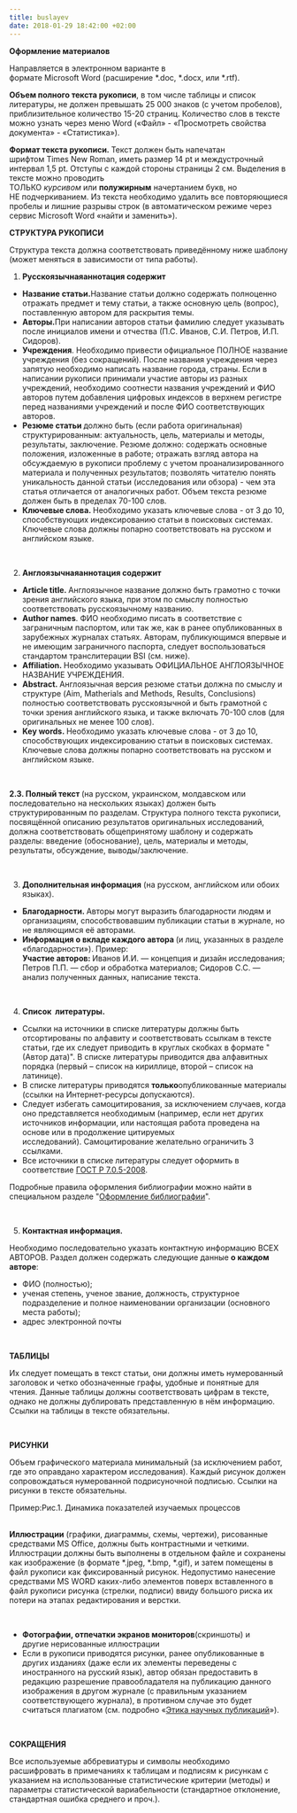 ```yaml
---
title: buslayev
date: 2018-01-29 18:42:00 +02:00
---
```



<p><strong></strong></p>
<p><strong>Оформление материалов</strong></p>
<p>Направляется в электронном варианте в формате&nbsp;Microsoft&nbsp;Word&nbsp;(расширение *.doc, *.docx, или *.rtf).</p>
<p><strong>Объем полного текста рукописи</strong>, в том числе таблицы и список литературы, не должен превышать 25 000 знаков (с учетом пробелов), приблизительное количество 15-20 страниц. Количество слов в тексте можно узнать через меню&nbsp;Word&nbsp;(&laquo;Файл&raquo; - &laquo;Просмотреть свойства документа&raquo; - &laquo;Статистика&raquo;).</p>
<p><strong>Формат текста рукописи.&nbsp;</strong>Текст должен быть напечатан шрифтом&nbsp;Times&nbsp;New&nbsp;Roman, иметь размер 14&nbsp;pt&nbsp;и междустрочный интервал 1,5&nbsp;pt. Отступы с каждой стороны страницы 2&nbsp;см. Выделения в тексте можно проводить ТОЛЬКО&nbsp;<em>курсивом</em>&nbsp;или&nbsp;<strong>полужирным</strong>&nbsp;начертанием букв, но НЕ&nbsp;подчеркиванием. Из текста необходимо удалить все повторяющиеся пробелы и лишние разрывы строк (в автоматическом режиме через сервис&nbsp;Microsoft&nbsp;Word&nbsp;&laquo;найти и заменить&raquo;).</p>
<p><strong>СТРУКТУРА РУКОПИСИ</strong></p>
<p>Структура текста должна соответствовать приведённому ниже шаблону (может меняться в зависимости от типа работы).</p>
<ol>
<li><strong>Русскоязычная</strong><strong>аннотация&nbsp;содержит</strong></li>
</ol>
<ul>
<li><strong>Название статьи.</strong>Название статьи должно содержать полноценно отражать предмет и тему статьи, а также основную цель (вопрос), поставленную автором для раскрытия темы.</li>
<li><strong>Авторы.</strong>При написании авторов статьи фамилию следует указывать после инициалов имени и отчества (П.С. Иванов,&nbsp;С.И. Петров,&nbsp;И.П. Сидоров).</li>
<li><strong>Учреждения</strong>. Необходимо привести официальное ПОЛНОЕ название учреждения (без сокращений). После названия учреждения через запятую необходимо написать название города, страны. Если в написании рукописи принимали участие авторы из разных учреждений, необходимо соотнести названия учреждений и ФИО авторов путем добавления цифровых индексов в верхнем регистре перед названиями учреждений и после ФИО соответствующих авторов.</li>
<li><strong>Резюме статьи&nbsp;</strong>должно быть (если работа оригинальная) структурированным: актуальность, цель, материалы и методы, результаты, заключение. Резюме должно: содержать основные положения, изложенные в работе; отражать взгляд автора на обсуждаемую в рукописи проблему с учетом проанализированного материала и полученных результатов; позволять читателю понять уникальность данной статьи (исследования или обзора) - чем эта статья отличается от аналогичных работ. Объем текста резюме должен быть в пределах 70-100 слов.</li>
<li><strong>Ключевые слова.&nbsp;</strong>Необходимо указать ключевые слова - от 3 до 10, способствующих индексированию статьи в поисковых системах. Ключевые слова должны попарно соответствовать на русском и английском языке.</li>
</ul>
<p>&nbsp;</p>
<ol start="2">
<li><strong>Англоязычная</strong><strong>аннотация&nbsp;содержит</strong></li>
</ol>
<ul>
<li><strong>Article&nbsp;title.&nbsp;</strong>Англоязычное название должно быть грамотно с точки зрения английского языка, при этом по смыслу полностью соответствовать русскоязычному названию.</li>
<li><strong>Author&nbsp;names</strong>. ФИО необходимо писать в соответствие с заграничным паспортом, или так же, как в ранее опубликованных в зарубежных журналах статьях. Авторам, публикующимся впервые и не имеющим заграничного паспорта, следует воспользоваться стандартом транслитерации&nbsp;BSI&nbsp;(см. ниже).</li>
<li><strong>Affiliation.&nbsp;</strong>Необходимо указывать ОФИЦИАЛЬНОЕ АНГЛОЯЗЫЧНОЕ НАЗВАНИЕ УЧРЕЖДЕНИЯ.</li>
<li><strong>Abstract.&nbsp;</strong>Англоязычная версия резюме статьи должна по смыслу и структуре (Aim,&nbsp;Matherials&nbsp;and&nbsp;Methods,&nbsp;Results,&nbsp;Conclusions) полностью соответствовать русскоязычной и быть грамотной с точки зрения английского языка, и также включать 70-100 слов (для оригинальных не менее 100 слов).</li>
<li><strong>Key&nbsp;words.&nbsp;</strong>Необходимо указать ключевые слова - от 3 до 10, способствующих индексированию статьи в поисковых системах. Ключевые слова должны попарно соответствовать на русском и английском языке.</li>
</ul>
<p>&nbsp;</p>
<p><strong>2.3. Полный текст&nbsp;</strong>(на русском, украинском, молдавском или последовательно на нескольких языках) должен быть структурированным по разделам. Структура полного текста рукописи, посвящённой описанию результатов оригинальных исследований, должна соответствовать общепринятому шаблону и содержать разделы: введение (обоснование), цель, материалы и методы, результаты, обсуждение, выводы/заключение.</p>
<p>&nbsp;</p>
<ol start="3">
<li><strong>Дополнительная информация</strong>&nbsp;(на русском, английском или обоих языках).</li>
</ol>
<ul>
<li><strong>Благодарности.&nbsp;</strong>Авторы могут выразить благодарности людям и организациям, способствовавшим публикации статьи в журнале, но не являющимся её авторами.</li>
<li><strong>Информация о вкладе каждого автора&nbsp;</strong>(и лиц, указанных в разделе &laquo;благодарности&raquo;). Пример:<br /> <strong>Участие авторов:&nbsp;</strong>Иванов&nbsp;И.И. &mdash; концепция и дизайн исследования; Петров&nbsp;П.П. &mdash; сбор и обработка материалов; Сидоров&nbsp;С.С. &mdash; анализ полученных данных, написание текста.</li>
</ul>
<p>&nbsp;</p>
<ol start="4">
<li><strong>Список&nbsp; литературы.</strong>&nbsp;</li>
</ol>
<ul>
<li>Ссылки на источники в списке литературы должны быть отсортированы по алфавиту и соответствовать ссылкам в тексте статьи, где их следует приводить в круглых скобках в формате "(Автор дата)". В списке литературы приводится два алфавитных порядка (первый &ndash; список на кириллице, второй &ndash; список на латинице).</li>
<li>В списке литературы приводятся&nbsp;<strong>только</strong>опубликованные материалы (ссылки на Интернет-ресурсы допускаются).</li>
<li>Следует избегать&nbsp;самоцитирования, за исключением случаев, когда оно представляется необходимым (например, если нет других источников информации, или настоящая работа проведена на основе или в продолжение цитируемых исследований).&nbsp;Самоцитирование&nbsp;желательно ограничить 3 ссылками.</li>
<li>Все источники в списке литературы следует оформить в соответствие&nbsp;<a href="http://www.ifap.ru/library/gost/7052008.pdf">ГОСТ Р 7.0.5-2008</a>.</li>
</ul>
<p>Подробные правила оформления библиографии можно найти в специальном разделе&nbsp;"<a href="http://journals.rudn.ru/index.php/index/pages/view/References_guidelines_RLaF">Оформление библиографии</a>".</p>
<p>&nbsp;</p>
<ol start="5">
<li><strong>Контактная информация.</strong></li>
</ol>
<p>Необходимо последовательно указать контактную информацию ВСЕХ АВТОРОВ. Раздел должен содержать следующие данные&nbsp;<strong>о каждом авторе</strong>:</p>
<ul>
<li>ФИО (полностью);</li>
<li>ученая степень, ученое звание, должность, структурное подразделение и полное наименовании организации (основного места работы);</li>
<li>адрес электронной почты</li>
</ul>
<p>&nbsp;</p>
<p><strong>ТАБЛИЦЫ</strong></p>
<p>Их следует помещать в текст статьи, они должны иметь нумерованный заголовок и четко обозначенные графы, удобные и понятные для чтения. Данные таблицы должны соответствовать цифрам в тексте, однако не должны дублировать представленную в нём информацию. Ссылки на таблицы в тексте обязательны.</p>
<p>&nbsp;</p>
<p><strong>РИСУНКИ</strong></p>
<p>Объем графического материала минимальный (за исключением работ, где это оправдано характером исследования). Каждый рисунок должен сопровождаться нумерованной подрисуночной подписью. Ссылки на рисунки в тексте обязательны.</p>
<p>Пример:Рис.1. Динамика показателей изучаемых процессов<br /> <br /> </p>
<p><strong>Иллюстрации</strong>&nbsp;(графики, диаграммы, схемы, чертежи), рисованные средствами&nbsp;MS&nbsp;Office, должны быть контрастными и четкими. Иллюстрации должны быть выполнены в отдельном файле и сохранены как изображение (в формате *.jpeg, *.bmp, *.gif), и затем помещены в файл рукописи как фиксированный рисунок. Недопустимо нанесение средствами&nbsp;MS&nbsp;WORD&nbsp;каких-либо элементов поверх вставленного в файл рукописи рисунка (стрелки, подписи) ввиду большого риска их потери на этапах редактирования и верстки.</p>
<p>&nbsp;</p>
<ul>
<li><strong>Фотографии, отпечатки экранов мониторов</strong>(скриншоты) и другие&nbsp;нерисованные&nbsp;иллюстрации</li>
<li>Если в рукописи приводятся рисунки, ранее опубликованные в других изданиях (даже если их элементы переведены с иностранного на русский язык), автор обязан предоставить в редакцию разрешение правообладателя на публикацию данного изображения в другом журнале (с правильным указанием соответствующего журнала), в противном случае это будет считаться плагиатом (см. подробно &laquo;<a href="http://journals.rudn.ru/index.php/russian-foreign-languages/about/editorialPolicies#custom-1">Этика научных публикаций</a>&raquo;).</li>
</ul>
<p>&nbsp;</p>
<p><strong>СОКРАЩЕНИЯ</strong></p>
<p>Все используемые аббревиатуры и символы необходимо расшифровать в примечаниях к таблицам и подписям к рисункам с указанием на использованные статистические критерии (методы) и параметры статистической вариабельности (стандартное отклонение, стандартная ошибка среднего и проч.).&nbsp;</p>
<p>&nbsp;</p>
